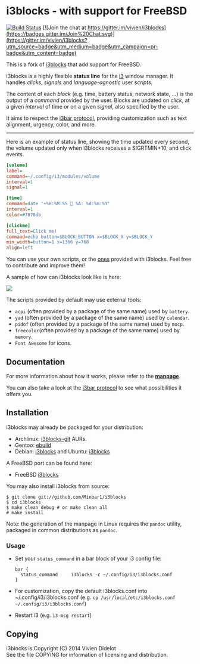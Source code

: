 # i3blocks - with support for FreeBSD

[![Build Status](https://travis-ci.org/vivien/i3blocks.svg?branch=master)](https://travis-ci.org/vivien/i3blocks)
[![Join the chat at https://gitter.im/vivien/i3blocks](https://badges.gitter.im/Join%20Chat.svg)](https://gitter.im/vivien/i3blocks?utm_source=badge&utm_medium=badge&utm_campaign=pr-badge&utm_content=badge)

This is a fork of [i3blocks](https://github.com/vivien/i3blocks) that add
support for FreeBSD.

i3blocks is a highly flexible **status line** for the [i3](http://i3wm.org)
window manager. It handles *clicks*, *signals* and *language-agnostic* user
*scripts*.

The content of each *block* (e.g. time, battery status, network state, ...) is
the output of a *command* provided by the user. Blocks are updated on *click*,
at a given *interval* of time or on a given *signal*, also specified by the
user.

It aims to respect the
[i3bar protocol](http://i3wm.org/docs/i3bar-protocol.html), providing
customization such as text alignment, urgency, color, and more.

- - -

Here is an example of status line, showing the time updated every second,
the volume updated only when i3blocks receives a SIGRTMIN+10, and click events.

```` ini
[volume]
label=
command=~/.config/i3/modules/volume
interval=1
signal=1

[time]
command=date '+%H:%M:%S  %A: %d:%m:%Y'
interval=1
color=#7070db

[clickme]
full_text=Click me!
command=echo button=$BLOCK_BUTTON x=$BLOCK_X y=$BLOCK_Y
min_width=button=1 x=1366 y=768
align=left
````

You can use your own scripts, or the
[ones](https://github.com/Minbar1/i3blocks/tree/master/scripts) provided with
i3blocks. Feel free to contribute and improve them!

A sample of how can i3blocks look like is here:

![](https://image.ibb.co/niXznz/i3blocks_freebsd.png)

The scripts provided by default may use external tools:

  * `acpi` (often provided by a package of the same name) used by `battery`.
  * `yad` (often provided by a package of the same name) used by `calendar`.
  * `pidof` (often provided by a package of the same name) used by `mocp`.
  * `freecolor`(often provided by a package of the same name) used by `memory`.
  * `Font Awesome` for icons.

## Documentation

For more information about how it works, please refer to the
[**manpage**](https://github.com/Minbar1/i3blocks/blob/bsd/i3blocks.1.md).

You can also take a look at the
[i3bar protocol](http://i3wm.org/docs/i3bar-protocol.html) to see what
possibilities it offers you.

## Installation

i3blocks may already be packaged for your distribution:

  * Archlinux: [i3blocks-git](https://aur.archlinux.org/packages/i3blocks-git) AURs.
  * Gentoo: [ebuild](https://github.com/Sabayon-Labs/spike-community-overlay/tree/master/x11-misc/i3blocks)
  * Debian: [i3blocks](https://packages.debian.org/i3blocks) and Ubuntu: [i3blocks](http://packages.ubuntu.com/i3blocks)

A FreeBSD port can be found here:
  * FreeBSD [i3blocks](https://github.com/Minbar1/freebsd-ports/tree/master/x11/i3blocks)

You may also install i3blocks from source:

    $ git clone git://github.com/Minbar1/i3blocks
    $ cd i3blocks
    $ make clean debug # or make clean all
    # make install

Note: the generation of the manpage in Linux requires the `pandoc` utility, packaged in
common distributions as `pandoc`.

### Usage

  * Set your `status_command` in a bar block of your i3 config file:

        bar {
          status_command     i3blocks -c ~/.config/i3/i3blocks.conf
        }

  * For customization, copy the default i3blocks.conf into ~/.config/i3/i3blocks.conf
    (e.g. `cp /usr/local/etc/i3blocks.conf ~/.config/i3/i3blocks.conf`)
  * Restart i3 (e.g. `i3-msg restart`)

## Copying

i3blocks is Copyright (C) 2014 Vivien Didelot<br />
See the file COPYING for information of licensing and distribution.
